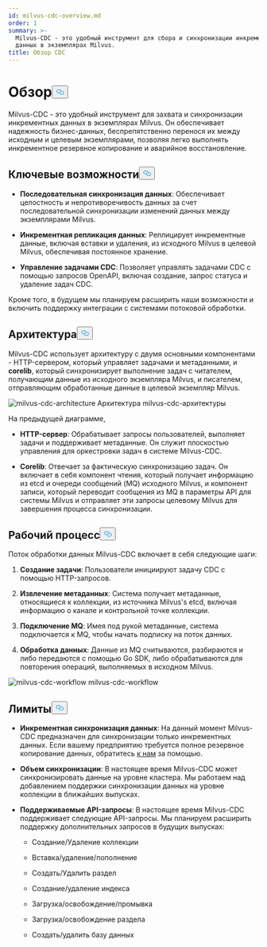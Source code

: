 ```yaml
---
id: milvus-cdc-overview.md
order: 1
summary: >-
  Milvus-CDC - это удобный инструмент для сбора и синхронизации инкрементных
  данных в экземплярах Milvus.
title: Обзор CDC
---
```

<h1 id="Overview" class="common-anchor-header">Обзор<button data-href="#Overview" class="anchor-icon" translate="no">
      <svg translate="no"
        aria-hidden="true"
        focusable="false"
        height="20"
        version="1.1"
        viewBox="0 0 16 16"
        width="16"
      >
        <path
          fill="#0092E4"
          fill-rule="evenodd"
          d="M4 9h1v1H4c-1.5 0-3-1.69-3-3.5S2.55 3 4 3h4c1.45 0 3 1.69 3 3.5 0 1.41-.91 2.72-2 3.25V8.59c.58-.45 1-1.27 1-2.09C10 5.22 8.98 4 8 4H4c-.98 0-2 1.22-2 2.5S3 9 4 9zm9-3h-1v1h1c1 0 2 1.22 2 2.5S13.98 12 13 12H9c-.98 0-2-1.22-2-2.5 0-.83.42-1.64 1-2.09V6.25c-1.09.53-2 1.84-2 3.25C6 11.31 7.55 13 9 13h4c1.45 0 3-1.69 3-3.5S14.5 6 13 6z"
        ></path>
      </svg>
    </button></h1><p>Milvus-CDC - это удобный инструмент для захвата и синхронизации инкрементных данных в экземплярах Milvus. Он обеспечивает надежность бизнес-данных, беспрепятственно перенося их между исходным и целевым экземплярами, позволяя легко выполнять инкрементное резервное копирование и аварийное восстановление.</p>
<h2 id="Key-capabilities" class="common-anchor-header">Ключевые возможности<button data-href="#Key-capabilities" class="anchor-icon" translate="no">
      <svg translate="no"
        aria-hidden="true"
        focusable="false"
        height="20"
        version="1.1"
        viewBox="0 0 16 16"
        width="16"
      >
        <path
          fill="#0092E4"
          fill-rule="evenodd"
          d="M4 9h1v1H4c-1.5 0-3-1.69-3-3.5S2.55 3 4 3h4c1.45 0 3 1.69 3 3.5 0 1.41-.91 2.72-2 3.25V8.59c.58-.45 1-1.27 1-2.09C10 5.22 8.98 4 8 4H4c-.98 0-2 1.22-2 2.5S3 9 4 9zm9-3h-1v1h1c1 0 2 1.22 2 2.5S13.98 12 13 12H9c-.98 0-2-1.22-2-2.5 0-.83.42-1.64 1-2.09V6.25c-1.09.53-2 1.84-2 3.25C6 11.31 7.55 13 9 13h4c1.45 0 3-1.69 3-3.5S14.5 6 13 6z"
        ></path>
      </svg>
    </button></h2><ul>
<li><p><strong>Последовательная синхронизация данных</strong>: Обеспечивает целостность и непротиворечивость данных за счет последовательной синхронизации изменений данных между экземплярами Milvus.</p></li>
<li><p><strong>Инкрементная репликация данных</strong>: Реплицирует инкрементные данные, включая вставки и удаления, из исходного Milvus в целевой Milvus, обеспечивая постоянное хранение.</p></li>
<li><p><strong>Управление задачами CDC</strong>: Позволяет управлять задачами CDC с помощью запросов OpenAPI, включая создание, запрос статуса и удаление задач CDC.</p></li>
</ul>
<p>Кроме того, в будущем мы планируем расширить наши возможности и включить поддержку интеграции с системами потоковой обработки.</p>
<h2 id="Architecture" class="common-anchor-header">Архитектура<button data-href="#Architecture" class="anchor-icon" translate="no">
      <svg translate="no"
        aria-hidden="true"
        focusable="false"
        height="20"
        version="1.1"
        viewBox="0 0 16 16"
        width="16"
      >
        <path
          fill="#0092E4"
          fill-rule="evenodd"
          d="M4 9h1v1H4c-1.5 0-3-1.69-3-3.5S2.55 3 4 3h4c1.45 0 3 1.69 3 3.5 0 1.41-.91 2.72-2 3.25V8.59c.58-.45 1-1.27 1-2.09C10 5.22 8.98 4 8 4H4c-.98 0-2 1.22-2 2.5S3 9 4 9zm9-3h-1v1h1c1 0 2 1.22 2 2.5S13.98 12 13 12H9c-.98 0-2-1.22-2-2.5 0-.83.42-1.64 1-2.09V6.25c-1.09.53-2 1.84-2 3.25C6 11.31 7.55 13 9 13h4c1.45 0 3-1.69 3-3.5S14.5 6 13 6z"
        ></path>
      </svg>
    </button></h2><p>Milvus-CDC использует архитектуру с двумя основными компонентами - HTTP-сервером, который управляет задачами и метаданными, и <strong>corelib</strong>, который синхронизирует выполнение задач с читателем, получающим данные из исходного экземпляра Milvus, и писателем, отправляющим обработанные данные в целевой экземпляр Milvus.</p>
<p>
  
   <span class="img-wrapper"> <img translate="no" src="/docs/v2.5.x/assets/milvus-cdc-architecture.png" alt="milvus-cdc-architecture" class="doc-image" id="milvus-cdc-architecture" />
   </span> <span class="img-wrapper"> <span>Архитектура milvus-cdc-архитектуры</span> </span></p>
<p>На предыдущей диаграмме,</p>
<ul>
<li><p><strong>HTTP-сервер</strong>: Обрабатывает запросы пользователей, выполняет задачи и поддерживает метаданные. Он служит плоскостью управления для оркестровки задач в системе Milvus-CDC.</p></li>
<li><p><strong>Corelib</strong>: Отвечает за фактическую синхронизацию задач. Он включает в себя компонент чтения, который получает информацию из etcd и очереди сообщений (MQ) исходного Milvus, и компонент записи, который переводит сообщения из MQ в параметры API для системы Milvus и отправляет эти запросы целевому Milvus для завершения процесса синхронизации.</p></li>
</ul>
<h2 id="Workflow" class="common-anchor-header">Рабочий процесс<button data-href="#Workflow" class="anchor-icon" translate="no">
      <svg translate="no"
        aria-hidden="true"
        focusable="false"
        height="20"
        version="1.1"
        viewBox="0 0 16 16"
        width="16"
      >
        <path
          fill="#0092E4"
          fill-rule="evenodd"
          d="M4 9h1v1H4c-1.5 0-3-1.69-3-3.5S2.55 3 4 3h4c1.45 0 3 1.69 3 3.5 0 1.41-.91 2.72-2 3.25V8.59c.58-.45 1-1.27 1-2.09C10 5.22 8.98 4 8 4H4c-.98 0-2 1.22-2 2.5S3 9 4 9zm9-3h-1v1h1c1 0 2 1.22 2 2.5S13.98 12 13 12H9c-.98 0-2-1.22-2-2.5 0-.83.42-1.64 1-2.09V6.25c-1.09.53-2 1.84-2 3.25C6 11.31 7.55 13 9 13h4c1.45 0 3-1.69 3-3.5S14.5 6 13 6z"
        ></path>
      </svg>
    </button></h2><p>Поток обработки данных Milvus-CDC включает в себя следующие шаги:</p>
<ol>
<li><p><strong>Создание задачи</strong>: Пользователи инициируют задачу CDC с помощью HTTP-запросов.</p></li>
<li><p><strong>Извлечение метаданных</strong>: Система получает метаданные, относящиеся к коллекции, из источника Milvus's etcd, включая информацию о канале и контрольной точке коллекции.</p></li>
<li><p><strong>Подключение MQ</strong>: Имея под рукой метаданные, система подключается к MQ, чтобы начать подписку на поток данных.</p></li>
<li><p><strong>Обработка данных</strong>: Данные из MQ считываются, разбираются и либо передаются с помощью Go SDK, либо обрабатываются для повторения операций, выполняемых в исходном Milvus.</p></li>
</ol>
<p>
  
   <span class="img-wrapper"> <img translate="no" src="/docs/v2.5.x/assets/milvus-cdc-workflow.png" alt="milvus-cdc-workflow" class="doc-image" id="milvus-cdc-workflow" />
   </span> <span class="img-wrapper"> <span>milvus-cdc-workflow</span> </span></p>
<h2 id="Limits" class="common-anchor-header">Лимиты<button data-href="#Limits" class="anchor-icon" translate="no">
      <svg translate="no"
        aria-hidden="true"
        focusable="false"
        height="20"
        version="1.1"
        viewBox="0 0 16 16"
        width="16"
      >
        <path
          fill="#0092E4"
          fill-rule="evenodd"
          d="M4 9h1v1H4c-1.5 0-3-1.69-3-3.5S2.55 3 4 3h4c1.45 0 3 1.69 3 3.5 0 1.41-.91 2.72-2 3.25V8.59c.58-.45 1-1.27 1-2.09C10 5.22 8.98 4 8 4H4c-.98 0-2 1.22-2 2.5S3 9 4 9zm9-3h-1v1h1c1 0 2 1.22 2 2.5S13.98 12 13 12H9c-.98 0-2-1.22-2-2.5 0-.83.42-1.64 1-2.09V6.25c-1.09.53-2 1.84-2 3.25C6 11.31 7.55 13 9 13h4c1.45 0 3-1.69 3-3.5S14.5 6 13 6z"
        ></path>
      </svg>
    </button></h2><ul>
<li><p><strong>Инкрементная синхронизация данных</strong>: На данный момент Milvus-CDC предназначен для синхронизации только инкрементных данных. Если вашему предприятию требуется полное резервное копирование данных, обратитесь <a href="https://milvus.io/community">к нам</a> за помощью.</p></li>
<li><p><strong>Объем синхронизации</strong>: В настоящее время Milvus-CDC может синхронизировать данные на уровне кластера. Мы работаем над добавлением поддержки синхронизации данных на уровне коллекции в ближайших выпусках.</p></li>
<li><p><strong>Поддерживаемые API-запросы</strong>: В настоящее время Milvus-CDC поддерживает следующие API-запросы. Мы планируем расширить поддержку дополнительных запросов в будущих выпусках:</p>
<ul>
<li><p>Создание/Удаление коллекции</p></li>
<li><p>Вставка/удаление/пополнение</p></li>
<li><p>Создать/Удалить раздел</p></li>
<li><p>Создание/удаление индекса</p></li>
<li><p>Загрузка/освобождение/промывка</p></li>
<li><p>Загрузка/освобождение раздела</p></li>
<li><p>Создать/удалить базу данных</p></li>
</ul></li>
</ul>
